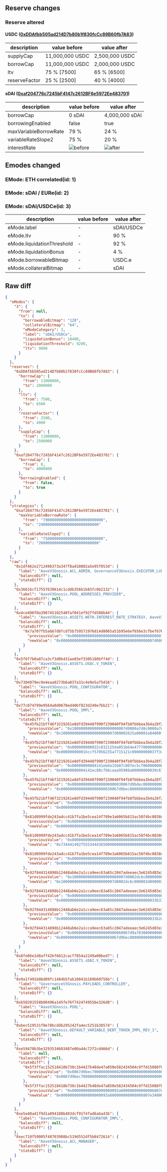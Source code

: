 ## Reserve changes

### Reserve altered

#### USDC ([0xDDAfbb505ad214D7b80b1f830fcCc89B60fb7A83](https://gnosisscan.io/address/0xDDAfbb505ad214D7b80b1f830fcCc89B60fb7A83))

| description | value before | value after |
| --- | --- | --- |
| supplyCap | 11,000,000 USDC | 2,500,000 USDC |
| borrowCap | 11,000,000 USDC | 2,000,000 USDC |
| ltv | 75 % [7500] | 65 % [6500] |
| reserveFactor | 25 % [2500] | 40 % [4000] |


#### sDAI ([0xaf204776c7245bF4147c2612BF6e5972Ee483701](https://gnosisscan.io/address/0xaf204776c7245bF4147c2612BF6e5972Ee483701))

| description | value before | value after |
| --- | --- | --- |
| borrowCap | 0 sDAI | 4,000,000 sDAI |
| borrowingEnabled | false | true |
| maxVariableBorrowRate | 79 % | 24 % |
| variableRateSlope2 | 75 % | 20 % |
| interestRate | ![before](https://dash.onaave.com/api/static?variableRateSlope1=40000000000000000000000000&variableRateSlope2=750000000000000000000000000&optimalUsageRatio=900000000000000000000000000&baseVariableBorrowRate=0&maxVariableBorrowRate=790000000000000000000000000) | ![after](https://dash.onaave.com/api/static?variableRateSlope1=40000000000000000000000000&variableRateSlope2=200000000000000000000000000&optimalUsageRatio=900000000000000000000000000&baseVariableBorrowRate=0&maxVariableBorrowRate=240000000000000000000000000) |

## Emodes changed

### EMode: ETH correlated(id: 1)



### EMode: sDAI / EURe(id: 2)



### EMode: sDAI/USDCe(id: 3)

| description | value before | value after |
| --- | --- | --- |
| eMode.label | - | sDAI/USDCe |
| eMode.ltv | - | 90 % |
| eMode.liquidationThreshold | - | 92 % |
| eMode.liquidationBonus | - | 4 % |
| eMode.borrowableBitmap | - | USDC.e |
| eMode.collateralBitmap | - | sDAI |


## Raw diff

```json
{
  "eModes": {
    "3": {
      "from": null,
      "to": {
        "borrowableBitmap": "128",
        "collateralBitmap": "64",
        "eModeCategory": 3,
        "label": "sDAI/USDCe",
        "liquidationBonus": 10400,
        "liquidationThreshold": 9200,
        "ltv": 9000
      }
    }
  },
  "reserves": {
    "0xDDAfbb505ad214D7b80b1f830fcCc89B60fb7A83": {
      "borrowCap": {
        "from": 11000000,
        "to": 2000000
      },
      "ltv": {
        "from": 7500,
        "to": 6500
      },
      "reserveFactor": {
        "from": 2500,
        "to": 4000
      },
      "supplyCap": {
        "from": 11000000,
        "to": 2500000
      }
    },
    "0xaf204776c7245bF4147c2612BF6e5972Ee483701": {
      "borrowCap": {
        "from": 0,
        "to": 4000000
      },
      "borrowingEnabled": {
        "from": false,
        "to": true
      }
    }
  },
  "strategies": {
    "0xaf204776c7245bF4147c2612BF6e5972Ee483701": {
      "maxVariableBorrowRate": {
        "from": "790000000000000000000000000",
        "to": "240000000000000000000000000"
      },
      "variableRateSlope2": {
        "from": "750000000000000000000000000",
        "to": "200000000000000000000000000"
      }
    }
  },
  "raw": {
    "0x1df462e2712496373a347f8ad10802a5e95f053d": {
      "label": "AaveV3Gnosis.ACL_ADMIN, GovernanceV3Gnosis.EXECUTOR_LVL_1",
      "balanceDiff": null,
      "stateDiff": {}
    },
    "0x36616cf17557639614c1cddb356b1b83fc0b2132": {
      "label": "AaveV3Gnosis.POOL_ADDRESSES_PROVIDER",
      "balanceDiff": null,
      "stateDiff": {}
    },
    "0x4ce496f0a390745102540faf041ef92ffd588b44": {
      "label": "AaveV3Gnosis.ASSETS.WETH.INTEREST_RATE_STRATEGY, AaveV3Gnosis.ASSETS.wstETH.INTEREST_RATE_STRATEGY, AaveV3Gnosis.ASSETS.GNO.INTEREST_RATE_STRATEGY, AaveV3Gnosis.ASSETS.USDC.INTEREST_RATE_STRATEGY, AaveV3Gnosis.ASSETS.WXDAI.INTEREST_RATE_STRATEGY, AaveV3Gnosis.ASSETS.EURe.INTEREST_RATE_STRATEGY, AaveV3Gnosis.ASSETS.sDAI.INTEREST_RATE_STRATEGY, AaveV3Gnosis.ASSETS.USDCe.INTEREST_RATE_STRATEGY",
      "balanceDiff": null,
      "stateDiff": {
        "0x7a707fb5a667d8fcd75b759571976d14d8065a51b95e6ef656e3cfbef6769e8d": {
          "previousValue": "0x00000000000000000000000000000000000000001d4c00000190000000002328",
          "newValue": "0x000000000000000000000000000000000000000007d000000190000000002328"
        }
      }
    },
    "0x5f6f7b0a87ca3cf3d0b431ae03ef3305180bff4d": {
      "label": "AaveV3Gnosis.ASSETS.USDC.V_TOKEN",
      "balanceDiff": null,
      "stateDiff": {}
    },
    "0x7304979ec9e4eaa0273b6a037a31c4e9e5a75d16": {
      "label": "AaveV3Gnosis.POOL_CONFIGURATOR",
      "balanceDiff": null,
      "stateDiff": {}
    },
    "0x77c874799e9564a0d0670ed40bf023d249e7bb21": {
      "label": "AaveV3Gnosis.POOL_IMPL",
      "balanceDiff": null,
      "stateDiff": {
        "0x45fb21bff46f3219261e8dfd39448f990f239040f94fb8fbbbea3b4a28f2768f": {
          "previousValue": "0x100000000000000000000007d0000a7d8c0000a7d8c009c4a50629041e781d4c",
          "newValue": "0x100000000000000000000007d00002625a00001e84800fa0a50629041e781964"
        },
        "0x45fb21bff46f3219261e8dfd39448f990f239040f94fb8fbbbea3b4a28f27690": {
          "previousValue": "0x000000000022c0321254a051b64e477700000000037f3445cba051d2a9adc2a9",
          "newValue": "0x00000000001bccf57056235a7715121c00000000037f3456fd57caf97c2941b1"
        },
        "0x45fb21bff46f3219261e8dfd39448f990f239040f94fb8fbbbea3b4a28f27691": {
          "previousValue": "0x00000000004141ebda15b07c807ec5cf00000000039c6773b52556818312d809",
          "newValue": "0x00000000004141ec88cfb6caaa95988a00000000039c67950ca0da1577148cf8"
        },
        "0x45fb21bff46f3219261e8dfd39448f990f239040f94fb8fbbbea3b4a28f27692": {
          "previousValue": "0x00000000000000000000030067d9bdec00000000000000000000000000000000",
          "newValue": "0x00000000000000000000030067d9bec800000000000000000000000000000000"
        },
        "0x45fb21bff46f3219261e8dfd39448f990f239040f94fb8fbbbea3b4a28f27697": {
          "previousValue": "0x0000000000000000000000000000000000000000000000000000000000af40dc",
          "newValue": "0x0000000000000000000000000000000000000000000000000000000000b14d0d"
        },
        "0x81d0999fde243adcc41b7fa1be5cea14f789e3a6065b815ac58f4bc0838c3155": {
          "previousValue": "0x0000000000000000000000000000000000000000000000000000000000000000",
          "newValue": "0x000000000000000000000000000000000000000000000000004028a023f02328"
        },
        "0x81d0999fde243adcc41b7fa1be5cea14f789e3a6065b815ac58f4bc0838c3156": {
          "previousValue": "0x0000000000000000000000000000000000000000000000000000000000000000",
          "newValue": "0x734441492f555344436500000000000000000000000000000000000000000014"
        },
        "0x81d0999fde243adcc41b7fa1be5cea14f789e3a6065b815ac58f4bc0838c3157": {
          "previousValue": "0x0000000000000000000000000000000000000000000000000000000000000000",
          "newValue": "0x0000000000000000000000000000000000000000000000000000000000000080"
        },
        "0x92f844314898b12448ab6e2a1cca9eec63a65c2047adeeaec3e6245d83e31c27": {
          "previousValue": "0x100000000000000000000007d0002dc6c0000000000003e8811229041e781d4c",
          "newValue": "0x100000000000000000000007d0002dc6c000003d090003e8851229041e781d4c"
        },
        "0x92f844314898b12448ab6e2a1cca9eec63a65c2047adeeaec3e6245d83e31c28": {
          "previousValue": "0x0000000000000000000000000000000000000000033b3325f9972c994195ffce",
          "newValue": "0x0000000000000000000000000000000000000000033b3325f9972c994195ffce"
        },
        "0x92f844314898b12448ab6e2a1cca9eec63a65c2047adeeaec3e6245d83e31c29": {
          "previousValue": "0x0000000000000000000000000000000000000000033b2e3c9fd0803ce8000000",
          "newValue": "0x0000000000000000000000000000000000000000033b2e3c9fd0803ce8000000"
        },
        "0x92f844314898b12448ab6e2a1cca9eec63a65c2047adeeaec3e6245d83e31c2a": {
          "previousValue": "0x00000000000000000000060067d9a70300000000000000000000000000000000",
          "newValue": "0x00000000000000000000060067d9bec800000000000000000000000000000000"
        }
      }
    },
    "0x8fe06e1d8aff42bf6812cacf7854a2249a00bed7": {
      "label": "AaveV3Gnosis.ASSETS.sDAI.V_TOKEN",
      "balanceDiff": null,
      "stateDiff": {}
    },
    "0x9a1f491b86d09fc1484b5fab10041b189b60756b": {
      "label": "GovernanceV3Gnosis.PAYLOADS_CONTROLLER",
      "balanceDiff": null,
      "stateDiff": {}
    },
    "0xb50201558b00496a145fe76f7424749556e326d8": {
      "label": "AaveV3Gnosis.POOL",
      "balanceDiff": null,
      "stateDiff": {}
    },
    "0xbec519531f0e78bcddb295242fa4ec5251b38574": {
      "label": "AaveV3Gnosis.DEFAULT_VARIABLE_DEBT_TOKEN_IMPL_REV_1",
      "balanceDiff": null,
      "stateDiff": {}
    },
    "0xe59470b3be3293534603487e00a44c72f2cd466d": {
      "label": null,
      "balanceDiff": null,
      "stateDiff": {
        "0x5f3ffac152518418b730c1b4427b48de47a050e582434504c9ffd15088f0d196": {
          "previousValue": "0x0067d9bec7000000000002000000000000000000000000000000000000000000",
          "newValue": "0x0067d9bec7000000000003000000000000000000000000000000000000000000"
        },
        "0x5f3ffac152518418b730c1b4427b48de47a050e582434504c9ffd15088f0d197": {
          "previousValue": "0x000000000000000000093a800000000000006807e34800000000000000000000",
          "newValue": "0x000000000000000000093a800000000000006807e34800000000000067d9bec8"
        }
      }
    },
    "0xe5e48ad1f9d1a894188b483dcf91f4fad6aba43b": {
      "label": "AaveV3Gnosis.POOL_CONFIGURATOR_IMPL",
      "balanceDiff": null,
      "stateDiff": {}
    },
    "0xec710f59005f48703908bc519d552df5b8472614": {
      "label": "AaveV3Gnosis.ACL_MANAGER",
      "balanceDiff": null,
      "stateDiff": {}
    }
  }
}
```